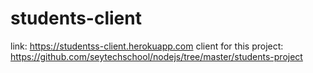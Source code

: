 # students-client
link: https://studentss-client.herokuapp.com
client for this project:  https://github.com/seytechschool/nodejs/tree/master/students-project
